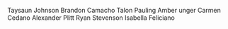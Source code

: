 Taysaun Johnson
Brandon Camacho
Talon Pauling
Amber unger
Carmen Cedano
Alexander Plitt
Ryan Stevenson
Isabella Feliciano
